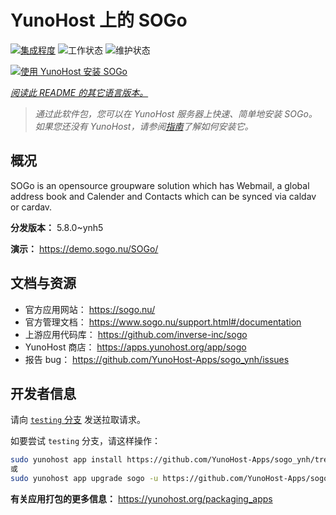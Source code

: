 <!--
注意：此 README 由 <https://github.com/YunoHost/apps/tree/master/tools/readme_generator> 自动生成
请勿手动编辑。
-->

# YunoHost 上的 SOGo

[![集成程度](https://dash.yunohost.org/integration/sogo.svg)](https://ci-apps.yunohost.org/ci/apps/sogo/) ![工作状态](https://ci-apps.yunohost.org/ci/badges/sogo.status.svg) ![维护状态](https://ci-apps.yunohost.org/ci/badges/sogo.maintain.svg)

[![使用 YunoHost 安装 SOGo](https://install-app.yunohost.org/install-with-yunohost.svg)](https://install-app.yunohost.org/?app=sogo)

*[阅读此 README 的其它语言版本。](./ALL_README.md)*

> *通过此软件包，您可以在 YunoHost 服务器上快速、简单地安装 SOGo。*  
> *如果您还没有 YunoHost，请参阅[指南](https://yunohost.org/install)了解如何安装它。*

## 概况

SOGo is an opensource groupware solution which has Webmail, a global address book and Calender and Contacts which can be synced via caldav or cardav.


**分发版本：** 5.8.0~ynh5

**演示：** <https://demo.sogo.nu/SOGo/>
## 文档与资源

- 官方应用网站： <https://sogo.nu/>
- 官方管理文档： <https://www.sogo.nu/support.html#/documentation>
- 上游应用代码库： <https://github.com/inverse-inc/sogo>
- YunoHost 商店： <https://apps.yunohost.org/app/sogo>
- 报告 bug： <https://github.com/YunoHost-Apps/sogo_ynh/issues>

## 开发者信息

请向 [`testing` 分支](https://github.com/YunoHost-Apps/sogo_ynh/tree/testing) 发送拉取请求。

如要尝试 `testing` 分支，请这样操作：

```bash
sudo yunohost app install https://github.com/YunoHost-Apps/sogo_ynh/tree/testing --debug
或
sudo yunohost app upgrade sogo -u https://github.com/YunoHost-Apps/sogo_ynh/tree/testing --debug
```

**有关应用打包的更多信息：** <https://yunohost.org/packaging_apps>
